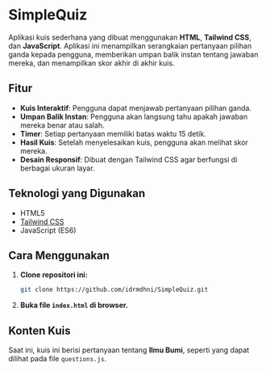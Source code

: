 # SimpleQuiz
Aplikasi kuis sederhana yang dibuat menggunakan **HTML**, **Tailwind CSS**, dan **JavaScript**. Aplikasi ini menampilkan serangkaian pertanyaan pilihan ganda kepada pengguna, memberikan umpan balik instan tentang jawaban mereka, dan menampilkan skor akhir di akhir kuis.

## Fitur
* **Kuis Interaktif**: Pengguna dapat menjawab pertanyaan pilihan ganda.
* **Umpan Balik Instan**: Pengguna akan langsung tahu apakah jawaban mereka benar atau salah.
* **Timer**: Setiap pertanyaan memiliki batas waktu 15 detik.
* **Hasil Kuis**: Setelah menyelesaikan kuis, pengguna akan melihat skor mereka.
* **Desain Responsif**: Dibuat dengan Tailwind CSS agar berfungsi di berbagai ukuran layar.

## Teknologi yang Digunakan
* HTML5
* [Tailwind CSS](https://tailwindcss.com/)
* JavaScript (ES6)

## Cara Menggunakan
1.  **Clone repositori ini:**
    ```bash
    git clone https://github.com/idrmdhni/SimpleQuiz.git
    ```
2.  **Buka file `index.html` di browser.**

## Konten Kuis
Saat ini, kuis ini berisi pertanyaan tentang **Ilmu Bumi**, seperti yang dapat dilihat pada file `questions.js`.
